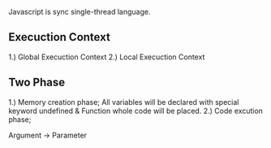 Javascript is sync single-thread language. 

## Execuction Context
1.) Global Execuction Context 
2.) Local Execuction Context

## Two Phase
1.) Memory creation phase; All variables will be declared with special keyword undefined & Function whole code will be placed.
2.) Code excution phase; 


Argument -> Parameter 
